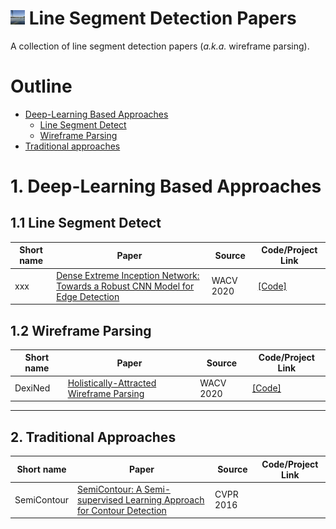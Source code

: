 [<img height="23" src="https://github.com/lh9171338/Outline/blob/master/icon.jpg"/>](https://github.com/lh9171338/Outline) Line Segment Detection Papers
===

A collection of line segment detection papers (*a.k.a.* wireframe parsing).

# Outline

- [Deep-Learning Based Approaches](#1-Deep-Learning-Based-Approaches)
  - [Line Segment Detect](#11-Line-Segment-Detect)
  - [Wireframe Parsing](#12-Wireframe-Parsing)  
- [Traditional approaches](#2-Traditional-Approaches)


# 1. Deep-Learning Based Approaches

## 1.1 Line Segment Detect

| Short name | Paper | Source | Code/Project Link  |
| --- | --- | --- | --- |
| xxx | [Dense Extreme Inception Network: Towards a Robust CNN Model for Edge Detection](https://arxiv.org/pdf/2003.01663.pdf) | WACV 2020 |[[Code]](xxx)  |

## 1.2 Wireframe Parsing

| Short name | Paper | Source | Code/Project Link  |
| --- | --- | --- | --- |
| DexiNed | [Holistically-Attracted Wireframe Parsing](https://arxiv.org/pdf/1909.01955.pdf) | WACV 2020 |[[Code]](https://github.com/xavysp/DexiNed)  |

---


## 2. Traditional Approaches

| Short name | Paper | Source | Code/Project Link  |
| --- | --- | --- | --- |
| SemiContour | [SemiContour: A Semi-supervised Learning Approach for Contour Detection](http://openaccess.thecvf.com/content_cvpr_2016/papers/Zhang_SemiContour_A_Semi-Supervised_CVPR_2016_paper.pdf) | CVPR 2016 |  |
